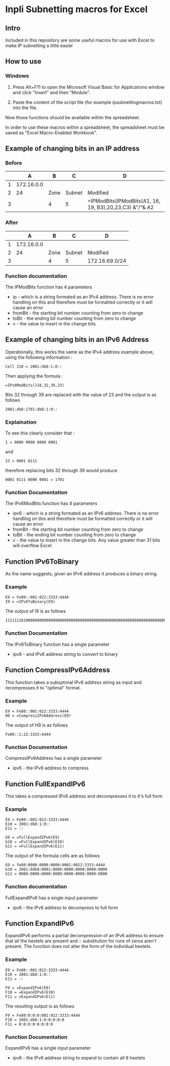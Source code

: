 # Inpli Subnetting macros for Excel

## Intro

Included in this repository are some useful macros for use with Excel to make IP subnetting a little easier

## How to use

### Windows

1) Press Alt+F11 to open the Microsoft Visual Basic for Applications window and click "Insert" and then "Module".

2) Paste the content of the script file (for example ipsubnettingmacros.txt) into the file.

Now those functions should be available within the spreadsheet.

In order to use these macros within a spreadsheet, the spreadsheet must be saved as "Excel Macro-Enabled Workbook".

## Example of changing bits in an IP address

### Before
|    |          A |    B |      C |                                                           D |
|----|------------|------|--------|-------------------------------------------------------------|
|  1 | 172.16.0.0 |      |        |                                                             |
|  2 |      24    | Zone | Subnet | Modified                                                    |
|  3 |            |    4 |      5 | =IPModBits(IPModBits($A$1, 16, 19, B3),20,23,C3) &"/"& $A$2 |

### After
|    |          A |    B |      C |              D |
|----|------------|------|--------|----------------|
|  1 | 172.16.0.0 |      |        |                |
|  2 |      24    | Zone | Subnet | Modified       |
|  3 |            |    4 |      5 | 172.16.69.0/24 |

### Function documentation
The IPModBits function has 4 parameters

* ip - which is a string formated as an IPv4 address. There is no error handling on this and therefore must be formatted correctly or it will cause an error
* fromBit - the starting bit number counting from zero to change
* toBit - the ending bit number counting from zero to change
* v - the value to insert in the change bits

## Example of changing bits in an IPv6 Address

Operationally, this works the same as the IPv4 address example above, using the following information :

```excel
Cell J10 = 2001:db8:1:0::
```

Then applying the formula :

```excel
=IPv6ModBits(J10,32,39,23)
```

Bits 32 through 39 are replaced with the value of 23 and the output is as follows

```excel
2001:db8:1701:db8:1:0::
```
### Explaination

To see this clearly consider that :

```excel
1 = 0000 0000 0000 0001
```

and

```excel
23 = 0001 0111
```

therefore replacing bits 32 through 39 would produce

```excel
0001 0111 0000 0001 = 1701
```

### Function Documentation

The IPv6ModBits function has 4 parameters

* ipv6 - which is a string formated as an IPv6 address. There is no error handling on this and therefore must be formatted correctly or it will cause an error
* fromBit - the starting bit number counting from zero to change
* toBit - the ending bit number counting from zero to change
* v - the value to insert in the change bits. Any value greater than 31 bits will overflow Excel

## Function IPv6ToBinary

As the name suggests, given an IPv6 address it produces a binary string.

### Example

```excel
E9 = Fe80::001:022:3333:4444
I9 = =IPv6ToBinary(E9)
```

The output of I9 is as follows

```excel
11111110100000000000000000000000000000000000000000000000000000000000000000000001000000000010001000110011001100110100010001000100
```

### Function Documentation

The IPv6ToBinary function has a single parameter

* ipv6 - and IPv6 address string to convert to binary

## Function CompressIPv6Address

This function takes a suboptimal IPv6 address string as input and recompresses it to "optimal" format.

### Example

```excel
E9 = Fe80::001:022:3333:4444
H9 = =CompressIPv6Address(E9)
```

The output of H9 is as follows

```excel
Fe80::1:22:3333:4444
```

### Function Documentation

CompressIPv6Address has a single parameter

* ipv6 - the IPv6 address to compress

## Function FullExpandIPv6

This takes a compressed IPv6 address and decompresses it to it's full form

### Example

```excel
E9 = Fe80::001:022:3333:4444
E10 = 2001:db8:1:0::
E11 = ::

G9 = =FullExpandIPv6(E9)
G10 = =FullExpandIPv6(E10)
G11 = =FullExpandIPv6(E11)
```

The output of the formula cells are as follows

```excel
G9 = fe80:0000:0000:0000:0001:0022:3333:4444
G10 = 2001:0db8:0001:0000:0000:0000:0000:0000
G11 = 0000:0000:0000:0000:0000:0000:0000:0000
```

### Function documentation

FullExpandIPv6 has a single input parameter

* ipv6 - the IPv6 address to decompress to full form

## Function ExpandIPv6

ExpandIPv6 performs a partial decompression of an IPv6 address to ensure that all the hextets are present and :: substitution for runs of zeros aren't present. The function does not alter the form of the individual hextets.

### Example

```excel
E9 = Fe80::001:022:3333:4444
E10 = 2001:db8:1:0::
E11 = ::

F9 = =ExpandIPv6(E9)
F10 = =ExpandIPv6(E10)
F11 = =ExpandIPv6(E11)
```

The resulting output is as follows
```excel
F9 = Fe80:0:0:0:001:022:3333:4444
F10 = 2001:db8:1:0:0:0:0:0
F11 = 0:0:0:0:0:0:0:0
```

### Function Documentation

ExpandIPv6 has a single input parameter

* ipv6 - the IPv6 address string to expand to contain all 8 hextets
